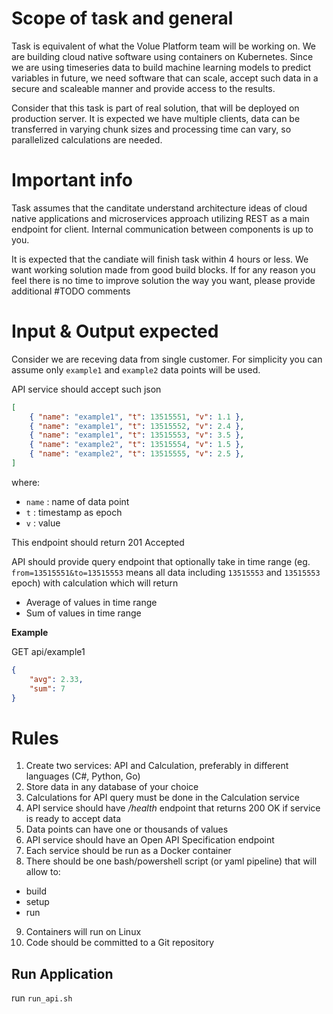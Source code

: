 # Scope of task and general

Task is equivalent of what the Volue Platform team will be working on.
We are building cloud native software using containers on Kubernetes.
Since we are using timeseries data to build machine learning models to predict variables
in future, we need software that can scale, accept such data in a secure and scaleable manner 
and provide access to the  results.

Consider that this task is part of real solution, that will be deployed on production server.
It is expected we have multiple clients, data can be transferred in varying chunk sizes and 
processing time can vary, so parallelized calculations are needed. 

# Important info 

Task assumes that the canditate understand architecture ideas of cloud native applications and
microservices approach utilizing REST as a main endpoint for client. Internal communication 
between components is up to you.

It is expected that the candiate will finish task within 4 hours or less. We want working
solution made from good build blocks. If for any reason you feel there is no time to improve solution the way you want,
please provide additional #TODO comments

# Input & Output expected

Consider we are receving data from single customer. For simplicity you can assume only `example1` and `example2` data points will be used.

API service should accept such json
```json
[
    { "name": "example1", "t": 13515551, "v": 1.1 },
    { "name": "example1", "t": 13515552, "v": 2.4 },
    { "name": "example1", "t": 13515553, "v": 3.5 },
    { "name": "example2", "t": 13515554, "v": 1.5 },
    { "name": "example2", "t": 13515555, "v": 2.5 },
]
```

where:
- `name` : name of data point
- `t` : timestamp as epoch
- `v` : value

This endpoint should return 201 Accepted

API should provide query endpoint that optionally take in time range (eg. `from=13515551&to=13515553` means all data including `13515553` and `13515553` epoch) 
with calculation which will return

- Average of values in time range
- Sum of values in time range

**Example**

GET api/example1
```json
{
    "avg": 2.33, 
    "sum": 7
}
```

# Rules

1. Create two services: API and Calculation, preferably in different languages (C#, Python, Go)
2. Store data in any database of your choice
3. Calculations for API query must be done in the Calculation service
4. API service should have */health* endpoint that returns 200 OK if service is ready to accept data
5. Data points can have one or thousands of values
6. API service should have an Open API Specification endpoint
7. Each service should be run as a Docker container
8. There should be one bash/powershell script (or yaml pipeline) that will allow to:
- build
- setup
- run 
9. Containers will run on Linux
10. Code should be committed to a Git repository

## Run Application
run ```run_api.sh```
